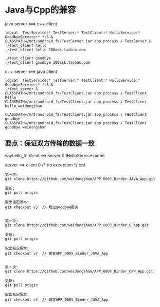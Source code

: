 # Java与Cpp的兼容
java server <==> c++ client
```
logcat  TestService:* TestServer:* TestClient:* HelloService:* GoodbyeService:* *:S &
CLASSPATH=/mnt/android_fs/TestServer.jar app_process / TestServer &
./test_client hello 
./test_client hello 100ask.taobao.com

./test_client goodbye 
./test_client goodbye 100ask.taobao.com
```

c++ server <==> java client
```
logcat  TestService:* TestServer:* TestClient:* HelloService:* GoodbyeService:* *:S &
./test_server &
CLASSPATH=/mnt/android_fs/TestClient.jar app_process / TestClient hello
CLASSPATH=/mnt/android_fs/TestClient.jar app_process / TestClient hello weidongshan

CLASSPATH=/mnt/android_fs/TestClient.jar app_process / TestClient goodbye
CLASSPATH=/mnt/android_fs/TestClient.jar app_process / TestClient goodbye weidongshan
```

## 要点：保证双方传输的数据一致
sayhello_to
client ==> server
0
IHelloService
name

server ==> client
0 /* no exception */
cnt



	第一次:
	git clone https://github.com/weidongshan/APP_0005_Binder_JAVA_App.git
	
	更新:
	git pull origin
	
	取出指定版本:
	git checkout v3  // 增加goodbye服务


	第一次:
	git clone https://github.com/weidongshan/APP_0003_Binder_C_App.git
	
	更新:
	git pull origin
	
	取出指定版本:
	git checkout v7  // 兼容APP_0005_Binder_JAVA_App


	第一次:
	git clone https://github.com/weidongshan/APP_0004_Binder_CPP_App.git
	
	更新:
	git pull origin
	
	取出指定版本:
	git checkout v4  // 兼容APP_0005_Binder_JAVA_App
